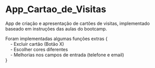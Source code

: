 # App_Cartao_de_Visitas

App de criação e apresentação de cartões de visitas, implementado baseado em instruções das aulas do bootcamp.

Foram implementadas algumas funções extras {  
&nbsp;&nbsp;&nbsp;&nbsp;- Excluir cartão (Botão X)  
&nbsp;&nbsp;&nbsp;&nbsp;- Escolher cores diferentes  
&nbsp;&nbsp;&nbsp;&nbsp;- Melhorias nos campos de entrada (telefone e email)  
}
